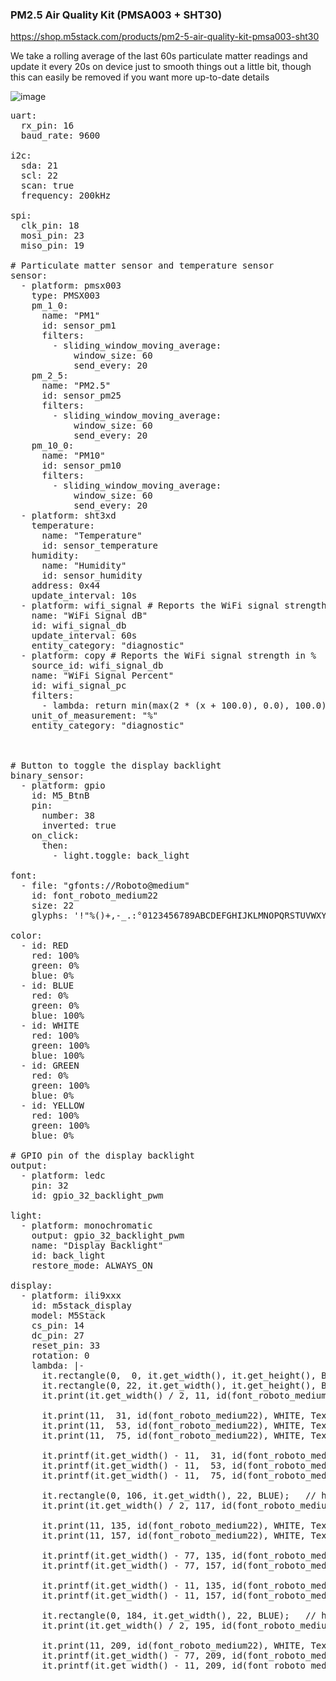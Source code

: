 ### PM2.5 Air Quality Kit (PMSA003 + SHT30)

https://shop.m5stack.com/products/pm2-5-air-quality-kit-pmsa003-sht30

We take a rolling average of the last 60s particulate matter readings and update it every 20s on device just to smooth things out a little bit, though this can easily be removed if you want more up-to-date details

![image](https://github.com/Chill-Division/M5Stack-ESPHome/assets/162461/8e2ebe1a-d089-4055-9f8b-a91212942f83)

<pre>
uart:
  rx_pin: 16
  baud_rate: 9600

i2c:
  sda: 21
  scl: 22
  scan: true
  frequency: 200kHz

spi:
  clk_pin: 18
  mosi_pin: 23
  miso_pin: 19

# Particulate matter sensor and temperature sensor
sensor:
  - platform: pmsx003
    type: PMSX003
    pm_1_0:
      name: "PM1"
      id: sensor_pm1
      filters:
        - sliding_window_moving_average:
            window_size: 60
            send_every: 20
    pm_2_5:
      name: "PM2.5"
      id: sensor_pm25
      filters:
        - sliding_window_moving_average:
            window_size: 60
            send_every: 20
    pm_10_0:
      name: "PM10"
      id: sensor_pm10
      filters:
        - sliding_window_moving_average:
            window_size: 60
            send_every: 20
  - platform: sht3xd
    temperature:
      name: "Temperature"
      id: sensor_temperature
    humidity:
      name: "Humidity"
      id: sensor_humidity
    address: 0x44
    update_interval: 10s
  - platform: wifi_signal # Reports the WiFi signal strength/RSSI in dB
    name: "WiFi Signal dB"
    id: wifi_signal_db
    update_interval: 60s
    entity_category: "diagnostic"
  - platform: copy # Reports the WiFi signal strength in %
    source_id: wifi_signal_db
    name: "WiFi Signal Percent"
    id: wifi_signal_pc
    filters:
      - lambda: return min(max(2 * (x + 100.0), 0.0), 100.0);
    unit_of_measurement: "%"
    entity_category: "diagnostic"



# Button to toggle the display backlight
binary_sensor:
  - platform: gpio
    id: M5_BtnB
    pin:
      number: 38
      inverted: true
    on_click:
      then:
        - light.toggle: back_light

font:
  - file: "gfonts://Roboto@medium"
    id: font_roboto_medium22
    size: 22
    glyphs: '!"%()+,-_.:°0123456789ABCDEFGHIJKLMNOPQRSTUVWXYZ abcdefghijklmnopqrstuvwxyz/³µ'

color:
  - id: RED
    red: 100%
    green: 0%
    blue: 0%
  - id: BLUE
    red: 0%
    green: 0%
    blue: 100%
  - id: WHITE
    red: 100%
    green: 100%
    blue: 100%
  - id: GREEN
    red: 0%
    green: 100%
    blue: 0%
  - id: YELLOW
    red: 100%
    green: 100%
    blue: 0%

# GPIO pin of the display backlight
output:
  - platform: ledc
    pin: 32
    id: gpio_32_backlight_pwm
    
light:
  - platform: monochromatic
    output: gpio_32_backlight_pwm
    name: "Display Backlight"
    id: back_light
    restore_mode: ALWAYS_ON
    
display:
  - platform: ili9xxx
    id: m5stack_display
    model: M5Stack
    cs_pin: 14
    dc_pin: 27
    reset_pin: 33
    rotation: 0
    lambda: |-
      it.rectangle(0,  0, it.get_width(), it.get_height(), BLUE);
      it.rectangle(0, 22, it.get_width(), it.get_height(), BLUE);   // header bar
      it.print(it.get_width() / 2, 11, id(font_roboto_medium22), YELLOW, TextAlign::CENTER, "Particulate matter");

      it.print(11,  31, id(font_roboto_medium22), WHITE, TextAlign::LEFT, "PM1");
      it.print(11,  53, id(font_roboto_medium22), WHITE, TextAlign::LEFT, "PM2.5");
      it.print(11,  75, id(font_roboto_medium22), WHITE, TextAlign::LEFT, "PM10");

      it.printf(it.get_width() - 11,  31, id(font_roboto_medium22), WHITE, TextAlign::RIGHT, "%.0f µg/m³", id(sensor_pm1).state);
      it.printf(it.get_width() - 11,  53, id(font_roboto_medium22), WHITE, TextAlign::RIGHT, "%.0f µg/m³", id(sensor_pm25).state);
      it.printf(it.get_width() - 11,  75, id(font_roboto_medium22), WHITE, TextAlign::RIGHT, "%.0f µg/m³", id(sensor_pm10).state);

      it.rectangle(0, 106, it.get_width(), 22, BLUE);   // header bar
      it.print(it.get_width() / 2, 117, id(font_roboto_medium22), GREEN, TextAlign::CENTER, "Environment");

      it.print(11, 135, id(font_roboto_medium22), WHITE, TextAlign::LEFT, "Temperature");
      it.print(11, 157, id(font_roboto_medium22), WHITE, TextAlign::LEFT, "Humidity");

      it.printf(it.get_width() - 77, 135, id(font_roboto_medium22), WHITE, TextAlign::RIGHT, "%.0f", id(sensor_temperature).state);
      it.printf(it.get_width() - 77, 157, id(font_roboto_medium22), WHITE, TextAlign::RIGHT, "%.0f", id(sensor_humidity).state);

      it.printf(it.get_width() - 11, 135, id(font_roboto_medium22), WHITE, TextAlign::RIGHT, "°C");
      it.printf(it.get_width() - 11, 157, id(font_roboto_medium22), WHITE, TextAlign::RIGHT, "%%");

      it.rectangle(0, 184, it.get_width(), 22, BLUE);   // header bar
      it.print(it.get_width() / 2, 195, id(font_roboto_medium22), RED, TextAlign::CENTER, "Network");

      it.print(11, 209, id(font_roboto_medium22), WHITE, TextAlign::LEFT, "WiFi Signal");
      it.printf(it.get_width() - 77, 209, id(font_roboto_medium22), WHITE, TextAlign::RIGHT, "%.0f", id(wifi_signal_pc).state);
      it.printf(it.get_width() - 11, 209, id(font_roboto_medium22), WHITE, TextAlign::RIGHT, "%%");
</pre>
